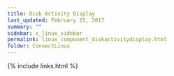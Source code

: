 ```yaml
---
title: Disk Activity Display
last_updated: February 15, 2017
summary: ""
sidebar: c_linux_sidebar
permalink: linux_component_diskactivitydisplay.html
folder: ConnectLinux
---
```



{% include links.html %}
